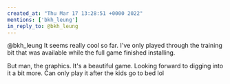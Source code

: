 ```yaml
---
created_at: "Thu Mar 17 13:28:51 +0000 2022"
mentions: ['bkh_leung']
in_reply_to: @bkh_leung
---
```


@bkh_leung It seems really cool so far. I've only played through the training bit that was available while the full game finished installing.

But man, the graphics. It's a beautiful game. Looking forward to digging into it a bit more. Can only play it after the kids go to bed lol